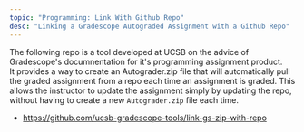 ```yaml
---
topic: "Programming: Link With Github Repo"
desc: "Linking a Gradescope Autograded Assignment with a Github Repo"
---
```


The following repo is a tool developed at UCSB on the advice of Gradescope's documnentation for it's programming assignment product.  
It provides a way to create an Autograder.zip file that will automatically pull the graded assignment from a repo each time 
an assignment is graded.  This allows the instructor to update the assignment simply by updating the repo, without having
to create a new `Autograder.zip` file each time.

* <https://github.com/ucsb-gradescope-tools/link-gs-zip-with-repo>
